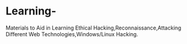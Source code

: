 # Learning-

Materials to Aid in Learning Ethical Hacking,Reconnaissance,Attacking Different Web Technologies,Windows/Linux Hacking. 
